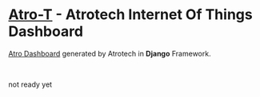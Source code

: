 
# [Atro-T](https://github.com/nimadorostkar/Atro-T)  -  Atrotech Internet Of Things Dashboard

[Atro Dashboard](https://github.com/nimadorostkar/django_dashboard) generated by Atrotech in **Django** Framework.


<br>

not ready yet

